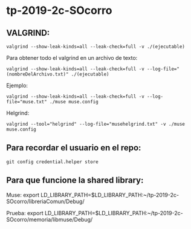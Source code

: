 # tp-2019-2c-SOcorro

## VALGRIND:

    valgrind --show-leak-kinds=all --leak-check=full -v ./(ejecutable)
  
  Para obtener todo el valgrind en un archivo de texto:
  
    valgrind --show-leak-kinds=all --leak-check=full -v --log-file="(nombreDelArchivo.txt)" ./(ejecutable)
  
  Ejemplo:
  
    valgrind --show-leak-kinds=all --leak-check=full -v --log-file="muse.txt" ./muse muse.config

  Helgrind:
  
    valgrind --tool="helgrind" --log-file="musehelgrind.txt" -v ./muse muse.config


## Para recordar el usuario en el repo:

    git config credential.helper store

## Para que funcione la shared library:
Muse:
    export LD_LIBRARY_PATH=$LD_LIBRARY_PATH:~/tp-2019-2c-SOcorro/libreriaComun/Debug/
    
Prueba:
    export LD_LIBRARY_PATH=$LD_LIBRARY_PATH:~/tp-2019-2c-SOcorro/memoria/libmuse/Debug/
